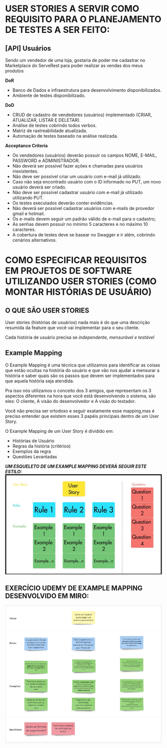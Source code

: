 # USER STORIES A SERVIR COMO REQUISITO PARA O PLANEJAMENTO DE TESTES A SER FEITO:

## [API] Usuários

Sendo um vendedor de uma loja, gostaria de poder me cadastrar no Marketplace do ServeRest para poder realizar as vendas dos meus produtos

**DoR**

- Banco de Dados e infraestrutura para desenvolvimento disponibilizados.
- Ambiente de testes disponibilizado.

**DoD**

- CRUD de cadastro de vendedores (usuários) implementado (CRIAR, ATUALIZAR, LISTAR E DELETAR).
- Análise de testes cobrindo todos verbos.
- Matriz de rastreabilidade atualizada.
- Automação de testes baseado na análise realizada.

**Acceptance Criteria**

- Os vendedores (usuários) deverão possuir os campos NOME, E-MAIL, PASSWORD e ADMINISTRADOR.
- Não deverá ser possível fazer ações e chamadas para usuários inexistentes.
- Não deve ser possível criar um usuário com e-mail já utilizado.
- Caso não seja encontrado usuário com o ID informado no PUT, um novo usuário deverá ser criado.
- Não deve ser possível cadastrar usuário com e-mail já utilizado utilizando PUT.
- Os testes executados deverão conter evidências.
- Não deverá ser possível cadastrar usuários com e-mails de provedor gmail e hotmail.
- Os e-mails devem seguir um padrão válido de e-mail para o cadastro;
- As senhas devem possuír no mínimo 5 caracteres e no máximo 10 caracteres.
- A cobertura de testes deve se basear no Swagger e ir além, cobrindo cenários alternativos.


# COMO ESPECIFICAR REQUISITOS EM PROJETOS DE SOFTWARE UTILIZANDO USER STORIES (COMO MONTAR HISTÓRIAS DE USUÁRIO)

## O QUE SÃO USER STORIES

User stories (histórias de usuários) nada mais é do que uma descrição resumida da feature que você vai implementar para o seu cliente.

Cada história de usuário precisa se *independente, mensurável e testável*

## Example Mapping

O Example Mapping é uma técnica que utilizamos para identificar as coisas que estão ocultas na história do usuário e que vão nos ajudar a mensurar a história e saber quais são os passos que devem ser implementados para que aquela história seja atendida.

Pra isso nós utilizamos o conceito dos 3 amigos, que representam os 3 aspectos diferentes na hora que você está desenvolvendo o sistema, são eles: O cliente, A visão do desenvolvedor e A visão do testador. 

Você não precisa ser ortodoxo e seguir exatamente esse mapping,mas é preciso entender que existem esses 3 papéis principais dentro de um User Story.

O Example Mapping de um User Story é dividido em:
- Histórias de Usuário
- Regras da história (critérios)
- Exemplos da regra
- Questões Levantadas

***UM ESQUELETO DE UM EXAMPLE MAPPING DEVERÁ SEGUIR ESTE ESTILO:***
![userstorymap](assets/image-9.jpeg)


## EXERCÍCIO UDEMY DE EXAMPLE MAPPING DESENVOLVIDO EM MIRO:

![meuexamplemapping](assets/image-10.jpeg)